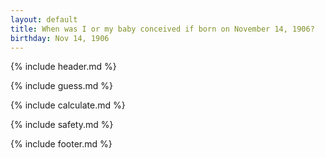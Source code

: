 ```yaml
---
layout: default
title: When was I or my baby conceived if born on November 14, 1906?
birthday: Nov 14, 1906
---
```


{% include header.md %}

{% include guess.md %}

{% include calculate.md %}

{% include safety.md %}

{% include footer.md %}



